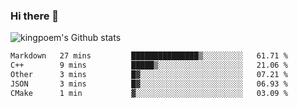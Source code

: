 ### Hi there 👋

![kingpoem's Github stats](https://github-readme-stats.vercel.app/api?username=kingpoem&show_icons=true)

  <!--START_SECTION:waka-->

```txt
Markdown   27 mins         ███████████████▒░░░░░░░░░   61.71 %
C++        9 mins          █████▒░░░░░░░░░░░░░░░░░░░   21.06 %
Other      3 mins          █▓░░░░░░░░░░░░░░░░░░░░░░░   07.21 %
JSON       3 mins          █▓░░░░░░░░░░░░░░░░░░░░░░░   06.93 %
CMake      1 min           ▓░░░░░░░░░░░░░░░░░░░░░░░░   03.09 %
```

<!--END_SECTION:waka-->
<!--
**kingpoem/kingpoem** is a ✨ _special_ ✨ repository because its `README.md` (this file) appears on your GitHub profile.

Here are some ideas to get you started:

- 🔭 I’m currently working on ...
- 🌱 I’m currently learning ...
- 👯 I’m looking to collaborate on ...
- 🤔 I’m looking for help with ...
- 💬 Ask me about ...
- 📫 How to reach me: ...
- 😄 Pronouns: ...
- ⚡ Fun fact: ...
-->
